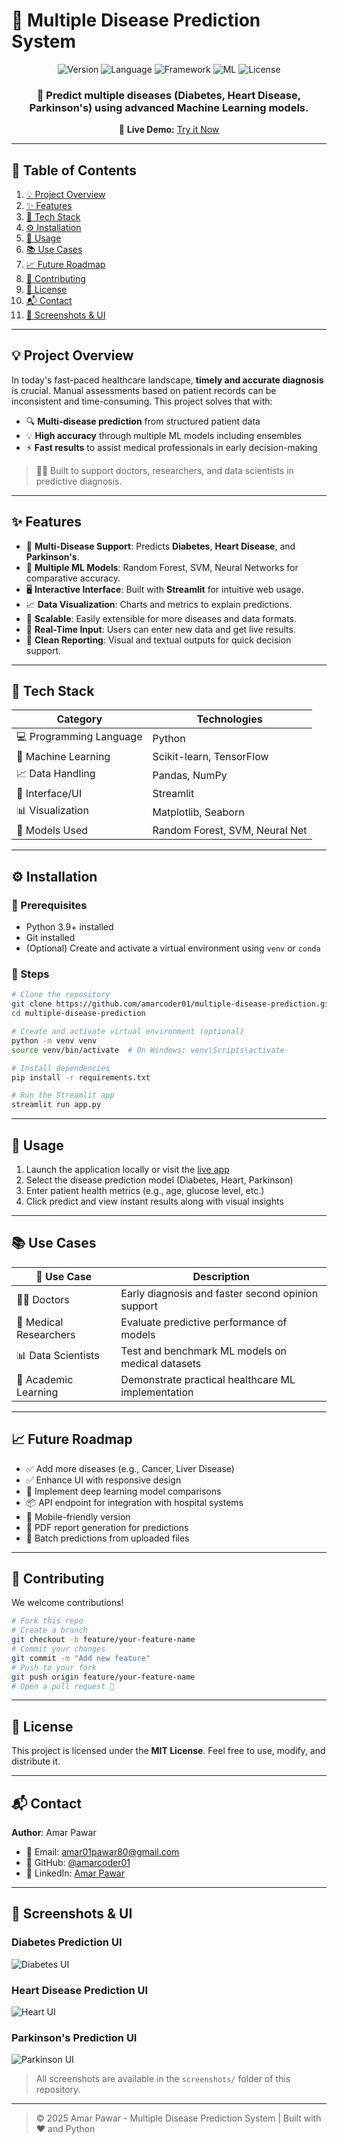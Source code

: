 # 🧠 Multiple Disease Prediction System

<div align="center">

<img src="https://img.shields.io/badge/Version-1.0-blue.svg" alt="Version">
<img src="https://img.shields.io/badge/Language-Python-yellow.svg" alt="Language">
<img src="https://img.shields.io/badge/Framework-Streamlit-red.svg" alt="Framework">
<img src="https://img.shields.io/badge/ML-Scikit--learn|TensorFlow-green.svg" alt="ML">
<img src="https://img.shields.io/badge/License-MIT-lightgrey.svg" alt="License">

<h3>
🚀 Predict multiple diseases (Diabetes, Heart Disease, Parkinson's) using advanced Machine Learning models.
</h3>

🔗 <b>Live Demo:</b> [Try it Now](https://multiple-disease-prediction-xasrpbvqrsrcb7rou8zr62.streamlit.app/)

</div>

---

## 📌 Table of Contents

1. [💡 Project Overview](#-project-overview)
2. [✨ Features](#-features)
3. [🧱 Tech Stack](#-tech-stack)
4. [⚙️ Installation](#️-installation)
5. [🚀 Usage](#-usage)
6. [📚 Use Cases](#-use-cases)
7. [📈 Future Roadmap](#-future-roadmap)
8. [🤝 Contributing](#-contributing)
9. [📄 License](#-license)
10. [📬 Contact](#-contact)
11. [🎨 Screenshots & UI](#-screenshots--ui)

---

## 💡 Project Overview

In today's fast-paced healthcare landscape, **timely and accurate diagnosis** is crucial. Manual assessments based on patient records can be inconsistent and time-consuming. This project solves that with:

* 🔍 **Multi-disease prediction** from structured patient data
* 💡 **High accuracy** through multiple ML models including ensembles
* ⚡ **Fast results** to assist medical professionals in early decision-making

> 👨‍⚕️ Built to support doctors, researchers, and data scientists in predictive diagnosis.

---

## ✨ Features

* 🧠 **Multi-Disease Support**: Predicts **Diabetes**, **Heart Disease**, and **Parkinson's**.
* 🧪 **Multiple ML Models**: Random Forest, SVM, Neural Networks for comparative accuracy.
* 🖥️ **Interactive Interface**: Built with **Streamlit** for intuitive web usage.
* 📈 **Data Visualization**: Charts and metrics to explain predictions.
* 🔄 **Scalable**: Easily extensible for more diseases and data formats.
* 📅 **Real-Time Input**: Users can enter new data and get live results.
* 🧾 **Clean Reporting**: Visual and textual outputs for quick decision support.

---

## 🧱 Tech Stack

| Category                | Technologies                   |
| ----------------------- | ------------------------------ |
| 💻 Programming Language | Python                         |
| 🤖 Machine Learning     | Scikit-learn, TensorFlow       |
| 📈 Data Handling        | Pandas, NumPy                  |
| 🎨 Interface/UI         | Streamlit                      |
| 📊 Visualization        | Matplotlib, Seaborn            |
| 🧪 Models Used          | Random Forest, SVM, Neural Net |

---

## ⚙️ Installation

### 🔧 Prerequisites

* Python 3.9+ installed
* Git installed
* (Optional) Create and activate a virtual environment using `venv` or `conda`

### 🚀 Steps

```bash
# Clone the repository
git clone https://github.com/amarcoder01/multiple-disease-prediction.git
cd multiple-disease-prediction

# Create and activate virtual environment (optional)
python -m venv venv
source venv/bin/activate  # On Windows: venv\Scripts\activate

# Install dependencies
pip install -r requirements.txt

# Run the Streamlit app
streamlit run app.py
```

---

## 🚀 Usage

1. Launch the application locally or visit the [live app](https://multiple-disease-prediction-xasrpbvqrsrcb7rou8zr62.streamlit.app/)
2. Select the disease prediction model (Diabetes, Heart, Parkinson)
3. Enter patient health metrics (e.g., age, glucose level, etc.)
4. Click predict and view instant results along with visual insights

---

## 📚 Use Cases

| 🏥 Use Case            | Description                                        |
| ---------------------- | -------------------------------------------------- |
| 👨‍⚕️ Doctors          | Early diagnosis and faster second opinion support  |
| 🧪 Medical Researchers | Evaluate predictive performance of models          |
| 📊 Data Scientists     | Test and benchmark ML models on medical datasets   |
| 🏫 Academic Learning   | Demonstrate practical healthcare ML implementation |

---

## 📈 Future Roadmap

* ✅ Add more diseases (e.g., Cancer, Liver Disease)
* ✅ Enhance UI with responsive design
* 🧠 Implement deep learning model comparisons
* 📦 API endpoint for integration with hospital systems
* 📱 Mobile-friendly version
* 🧾 PDF report generation for predictions
* 🔄 Batch predictions from uploaded files

---

## 🤝 Contributing

We welcome contributions!

```bash
# Fork this repo
# Create a branch
git checkout -b feature/your-feature-name
# Commit your changes
git commit -m "Add new feature"
# Push to your fork
git push origin feature/your-feature-name
# Open a pull request 🚀
```

---

## 📄 License

This project is licensed under the **MIT License**.
Feel free to use, modify, and distribute it.

---

## 📬 Contact

**Author**: Amar Pawar

* 📧 Email: [amar01pawar80@gmail.com](mailto:amar01pawar80@gmail.com)
* 🔗 GitHub: [@amarcoder01](https://github.com/amarcoder01)
* 💼 LinkedIn: [Amar Pawar](https://www.linkedin.com/in/amar-pawar)

---

## 🎨 Screenshots & UI

### Diabetes Prediction UI

![Diabetes UI](screenshots/diabetes_ui.png)

### Heart Disease Prediction UI

![Heart UI](screenshots/heart_ui.png)

### Parkinson's Prediction UI

![Parkinson UI](screenshots/parkinson_ui.png)

> All screenshots are available in the `screenshots/` folder of this repository.

---

> © 2025 Amar Pawar - Multiple Disease Prediction System | Built with ❤️ and Python
